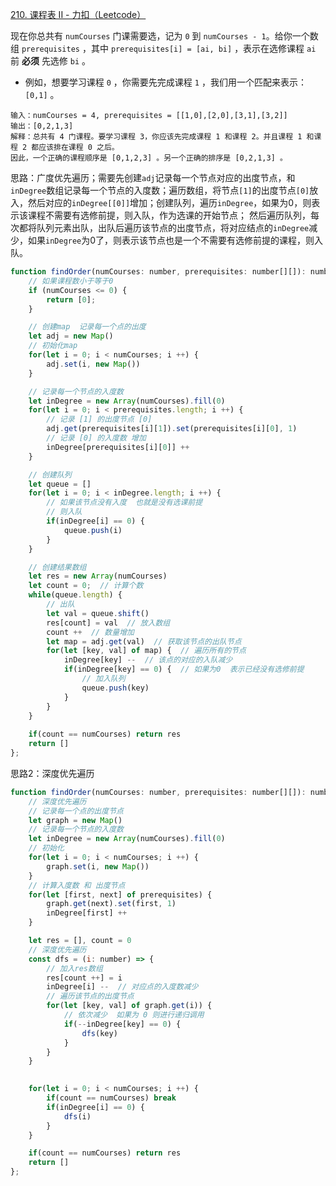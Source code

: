 [210. 课程表 II - 力扣（Leetcode）](https://leetcode.cn/problems/course-schedule-ii/description/)

现在你总共有 `numCourses` 门课需要选，记为 `0` 到 `numCourses - 1`。给你一个数组 `prerequisites` ，其中 `prerequisites[i] = [ai, bi]` ，表示在选修课程 `ai` 前 **必须** 先选修 `bi` 。

- 例如，想要学习课程 `0` ，你需要先完成课程 `1` ，我们用一个匹配来表示：`[0,1]` 。

```
输入：numCourses = 4, prerequisites = [[1,0],[2,0],[3,1],[3,2]]
输出：[0,2,1,3]
解释：总共有 4 门课程。要学习课程 3，你应该先完成课程 1 和课程 2。并且课程 1 和课程 2 都应该排在课程 0 之后。
因此，一个正确的课程顺序是 [0,1,2,3] 。另一个正确的排序是 [0,2,1,3] 。
```

思路：广度优先遍历；需要先创建`adj`记录每一个节点对应的出度节点，和`inDegree`数组记录每一个节点的入度数；遍历数组，将节点`[1]`的出度节点`[0]`放入，然后对应的`inDegree[[0]]`增加；创建队列，遍历`inDegree`，如果为0，则表示该课程不需要有选修前提，则入队，作为选课的开始节点；
然后遍历队列，每次都将队列元素出队，出队后遍历该节点的出度节点，将对应结点的`inDegree`减少，如果`inDegree`为0了，则表示该节点也是一个不需要有选修前提的课程，则入队。

```javascript
function findOrder(numCourses: number, prerequisites: number[][]): number[] {
    // 如果课程数小于等于0
    if (numCourses <= 0) {
        return [0];
    }

    // 创建map  记录每一个点的出度
    let adj = new Map()
    // 初始化map
    for(let i = 0; i < numCourses; i ++) {
        adj.set(i, new Map())
    }

    // 记录每一个节点的入度数
    let inDegree = new Array(numCourses).fill(0)
    for(let i = 0; i < prerequisites.length; i ++) {
        // 记录 [1] 的出度节点 [0]
        adj.get(prerequisites[i][1]).set(prerequisites[i][0], 1)
        // 记录 [0] 的入度数 增加
        inDegree[prerequisites[i][0]] ++
    }

    // 创建队列
    let queue = []
    for(let i = 0; i < inDegree.length; i ++) {
        // 如果该节点没有入度  也就是没有选课前提
        // 则入队
        if(inDegree[i] == 0) {
            queue.push(i)
        }
    }

    // 创建结果数组
    let res = new Array(numCourses)
    let count = 0;  // 计算个数
    while(queue.length) {
        // 出队
        let val = queue.shift()
        res[count] = val  // 放入数组
        count ++  // 数量增加
        let map = adj.get(val)  // 获取该节点的出队节点
        for(let [key, val] of map) {  // 遍历所有的节点
            inDegree[key] --  // 该点的对应的入队减少
            if(inDegree[key] == 0) {  // 如果为0  表示已经没有选修前提
                // 加入队列
                queue.push(key)
            }
        }
    }
    
    if(count == numCourses) return res
    return []
};
```

思路2：深度优先遍历

```javascript
function findOrder(numCourses: number, prerequisites: number[][]): number[] {
    // 深度优先遍历
    // 记录每一个点的出度节点
    let graph = new Map()
    // 记录每一个节点的入度数
    let inDegree = new Array(numCourses).fill(0)
    // 初始化
    for(let i = 0; i < numCourses; i ++) {
        graph.set(i, new Map())
    }
    // 计算入度数 和 出度节点
    for(let [first, next] of prerequisites) {
        graph.get(next).set(first, 1)
        inDegree[first] ++
    }

    let res = [], count = 0
    // 深度优先遍历
    const dfs = (i: number) => {
        // 加入res数组
        res[count ++] = i
        inDegree[i] --  // 对应点的入度数减少
        // 遍历该节点的出度节点
        for(let [key, val] of graph.get(i)) {
            // 依次减少  如果为 0 则进行递归调用
            if(--inDegree[key] == 0) {
                dfs(key)
            }
        }
    }

    
    for(let i = 0; i < numCourses; i ++) {
        if(count == numCourses) break
        if(inDegree[i] == 0) {
            dfs(i)
        }
    }

    if(count == numCourses) return res
    return []
};
```

